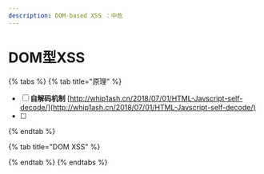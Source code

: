 ```yaml
---
description: DOM-based XSS ：中危
---
```


# DOM型XSS

{% tabs %}
{% tab title="原理" %}
* [ ] **自解码机制**    [http://whip1ash.cn/2018/07/01/HTML-Javscript-self-decode/](http://whip1ash.cn/2018/07/01/HTML-Javscript-self-decode/)
* [ ] 
{% endtab %}

{% tab title="DOM XSS" %}

{% endtab %}
{% endtabs %}

